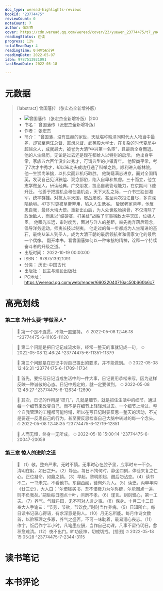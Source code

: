 ```yaml
---
doc_type: weread-highlights-reviews
bookId: "23774475"
reviewCount: 0
noteCount: 7
author: 张宏杰
cover: https://cdn.weread.qq.com/weread/cover/23/yuewen_23774475/t7_yuewen_237744751687158200.jpg
readingStatus: 在读
progress: 12%
totalReadDay: 4
readingTime: 0小时56分钟
readingDate: 2022-05-07
isbn: 9787513921091
lastReadDate: 2022-05-18

---
```

# 元数据
> [!abstract] 曾国藩传（张宏杰全新增补版）
> - ![ 曾国藩传（张宏杰全新增补版）|200](https://cdn.weread.qq.com/weread/cover/23/yuewen_23774475/t7_yuewen_237744751687158200.jpg)
> - 书名： 曾国藩传（张宏杰全新增补版）
> - 作者： 张宏杰
> - 简介： "曾国藩，没有显赫的家世，天赋堪称晚清同时代大人物当中最差，却官至两江总督、直隶总督、武英殿大学士，在复杂的时代变局中超越众人，成就最大，被誉为大清“中兴第一名臣”，且最后全身而退。他的人生经历，无论是过去还是现在都给人以特别的启示。
他出身平常，家族五六百年没出过秀才，可谓典型的小镇青年。
他智商平常，考了7次才中秀才，却以笨功夫成功打通了科举之路，顺利进入翰林院。他一生崇尚笨拙，以扎实而非机巧取胜。
他踌躇满志进京，面对全国精英，发现自己见识狭隘、观念鄙俗，陷入自卑和焦虑。三十而立，他立志学做圣人，研读经典，广交朋友，提高自我管理能力，在京期间飞速升迁。
他善于把握机会和创造机会，天下大乱之际，一介书生独创湘军，统率群雄。对抗太平天国，屡战屡败，甚至两次投江自尽，多次深陷绝境。47岁时更被皇帝弃用，陷入人生低谷。
蛰居老家两年，他反思自我，最终大悔大悟。重新出山后，为人处世脱胎换骨，不仅清除了政治敌人，而且以“结硬寨、打呆仗”战胜了军事宿敌太平天国，位极人臣。
他眼光长远，审时度势，面对与洋人的差距，率先抛弃落后观念，倡导洋务运动，师夷长技以制夷。
他走过的每一步都成为人生精进的基石，最终从笨人到圣人，成为大清王朝的最后领航者和儒家文化的最后一个偶像。
翻开本书，看曾国藩如何以一种笨拙的精神，诠释一个持续奋斗者的升级之道。
"
> - 出版时间： 2022-10-19 00:00:00
> - ISBN： 9787513921091
> - 分类： 历史-中国古代
> - 出版社： 民主与建设出版社
> - PC地址：https://weread.qq.com/web/reader/66032040716ac50b660b6c7

# 高亮划线

### 第二章 为什么要“学做圣人”

> 📌 第一个是不连贯，不能一直坚持。 
> ⏱ 2022-05-08 12:46:18 ^23774475-6-11105-11120

> 📌 第二个问题是把日记记成流水账，经常一整天的事就记成一句。 
> ⏱ 2022-05-08 12:46:24 ^23774475-6-11351-11379

> 📌 第三个问题是在日记中对自己提出的要求，并不能做到。 
> ⏱ 2022-05-08 12:46:31 ^23774475-6-11709-11734

> 📌 首先，要把写日记当成生活中的一件大事，日记要用恭楷来写，因为这样反映一种诚敬的心态。日记中规定的，就一定要做到。 
> ⏱ 2022-05-08 12:48:27 ^23774475-6-12634-12690

> 📌 其次，日记的作用是“研几”，几就是细节，就是抓住生活中的细节，通过每一个细节来改变自己，而不是在细节上轻轻滑过去。一个细节上滑过，整个自我管理的工程都可能垮塌，所以在写日记时要反思一整天的活动，不光是要逐一反思自己的行为，甚至要反思检查自己大脑中转过的每一个念头。 
> ⏱ 2022-05-08 12:48:35 ^23774475-6-12719-12851

> 📌 人而无恒，终身一无所成。 
> ⏱ 2022-05-18 15:00:14 ^23774475-6-20047-20059

### 第三章 惊人的进阶之道

> 📌 （1）敬。整齐严肃，无时不慎。无事时心在腔子里，应事时专一不杂。清明在躬，如日之升。（2）静坐。每日不拘何时，静坐四刻，体验来复之仁心。正位凝命，如鼎之镇。（3）早起。黎明即起，醒后勿沾恋。（4）读书不二。一书未完，不看他书。东翻西阅，徒徇外为人。（5）读史。丙申年购《廿三史》，大人曰：“尔借钱买书，吾不惜极力为尔弥缝，尔能圈点一遍，则不负我矣。”嗣后每日圈点十叶，间断不孝。（6）谨言。刻刻留心，第一工夫。（7）养气。气藏丹田，无不可对人言之事。（8）保身。十月二十二日奉大人手谕曰：“节劳，节欲，节饮食。”时时当作养病。（9）日知所亡。每日读书记录心得语，有求深意是徇人。（10）月无忘所能。每月作诗文数首，以验积理之多寡，养气之盛否。不可一味耽着，最易溺心丧志。（11）作字。饭后作字半小时。凡笔墨应酬，当作自己功课。凡事不留待明日，愈积愈难清。（12）夜不出门。旷功疲神，切戒切戒。[插图] 
> ⏱ 2022-05-18 15:05:28 ^23774475-7-2344-3115

# 读书笔记

# 本书评论

